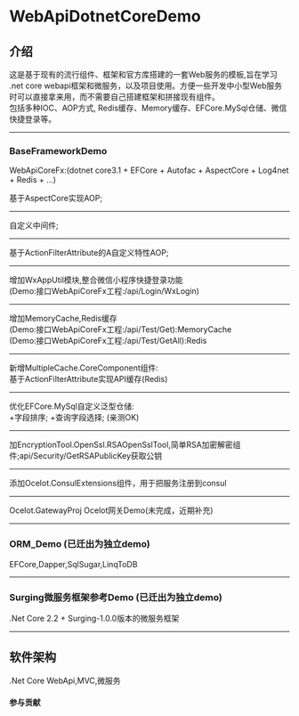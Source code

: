 # WebApiDotnetCoreDemo

## 介绍
这是基于现有的流行组件、框架和官方库搭建的一套Web服务的模板,旨在学习 .net core webapi框架和微服务，以及项目使用。方便一些开发中小型Web服务时可以直接拿来用，而不需要自己搭建框架和拼接现有组件。<br>
包括多种IOC、AOP方式, Redis缓存、Memory缓存、EFCore.MySql仓储、微信快捷登录等。

------------------------------------------

### BaseFrameworkDemo
WebApiCoreFx:(dotnet core3.1 + EFCore + Autofac + AspectCore + Log4net + Redis + ...)

基于AspectCore实现AOP;<br>

------------------------------------------

自定义中间件;<br>

------------------------------------------

基于ActionFilterAttribute的A自定义特性AOP;<br>

------------------------------------------

增加WxAppUtil模块,整合微信小程序快捷登录功能<br>
(Demo:接口WebApiCoreFx工程:/api/Login/WxLogin)<br>

------------------------------------------

增加MemoryCache,Redis缓存<br>
(Demo:接口WebApiCoreFx工程:/api/Test/Get):MemoryCache<br>
(Demo:接口WebApiCoreFx工程:/api/Test/GetAll):Redis

------------------------------------------

新增MultipleCache.CoreComponent组件:<br>
    基于ActionFilterAttribute实现API缓存(Redis)

------------------------------------------

优化EFCore.MySql自定义泛型仓储:<br>
    +字段排序; +查询字段选择; (亲测OK)

------------------------------------------
加EncryptionTool.OpenSsl.RSAOpenSslTool,简单RSA加密解密组件;api/Security/GetRSAPublicKey获取公钥<br>

------------------------------------------

添加Ocelot.ConsulExtensions组件，用于把服务注册到consul

------------------------------------------

Ocelot.GatewayProj
Ocelot网关Demo(未完成，近期补充)

------------------------------------------

### ORM_Demo (已迁出为独立demo)
EFCore,Dapper,SqlSugar,LinqToDB

------------------------------------------

### Surging微服务框架参考Demo (已迁出为独立demo)
.Net Core 2.2 + Surging-1.0.0版本的微服务框架

------------------------------------------

## 软件架构
.Net Core WebApi,MVC,微服务

#### 参与贡献

